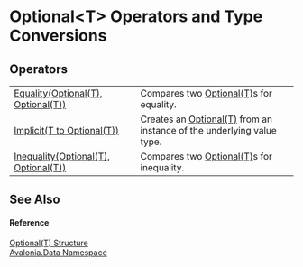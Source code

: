 # Optional&lt;T&gt; Operators and Type Conversions




## Operators
<table>
<tr>
<td><a href="M_Avalonia_Data_Optional_1_op_Equality">Equality(Optional(T), Optional(T))</a></td>
<td>Compares two <a href="T_Avalonia_Data_Optional_1">Optional(T)</a>s for equality.</td>
</tr>
<tr>
<td><a href="M_Avalonia_Data_Optional_1_op_Implicit">Implicit(T to Optional(T))</a></td>
<td>Creates an <a href="T_Avalonia_Data_Optional_1">Optional(T)</a> from an instance of the underlying value type.</td>
</tr>
<tr>
<td><a href="M_Avalonia_Data_Optional_1_op_Inequality">Inequality(Optional(T), Optional(T))</a></td>
<td>Compares two <a href="T_Avalonia_Data_Optional_1">Optional(T)</a>s for inequality.</td>
</tr>
</table>

## See Also


#### Reference
<a href="T_Avalonia_Data_Optional_1">Optional(T) Structure</a>  
<a href="N_Avalonia_Data">Avalonia.Data Namespace</a>  
